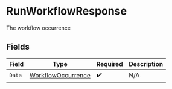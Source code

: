 # RunWorkflowResponse

The workflow occurrence


## Fields

| Field                                                           | Type                                                            | Required                                                        | Description                                                     |
| --------------------------------------------------------------- | --------------------------------------------------------------- | --------------------------------------------------------------- | --------------------------------------------------------------- |
| `Data`                                                          | [WorkflowOccurrence](../../models/shared/workflowoccurrence.md) | :heavy_check_mark:                                              | N/A                                                             |